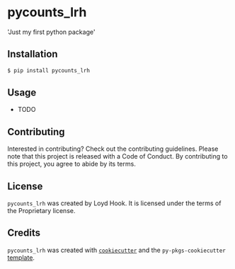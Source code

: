 # pycounts_lrh

'Just my first python package'

## Installation

```bash
$ pip install pycounts_lrh
```

## Usage

- TODO

## Contributing

Interested in contributing? Check out the contributing guidelines. Please note that this project is released with a Code of Conduct. By contributing to this project, you agree to abide by its terms.

## License

`pycounts_lrh` was created by Loyd Hook. It is licensed under the terms of the Proprietary license.

## Credits

`pycounts_lrh` was created with [`cookiecutter`](https://cookiecutter.readthedocs.io/en/latest/) and the `py-pkgs-cookiecutter` [template](https://github.com/py-pkgs/py-pkgs-cookiecutter).
